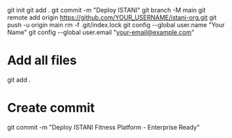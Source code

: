 git init
git add .
git commit -m "Deploy ISTANI"
git branch -M main
git remote add origin https://github.com/YOUR_USERNAME/istani-org.git
git push -u origin main
rm -f .git/index.lock
git config --global user.name "Your Name"
git config --global user.email "your-email@example.com"
# Add all files
git add .
# Create commit
git commit -m "Deploy ISTANI Fitness Platform - Enterprise Ready"
